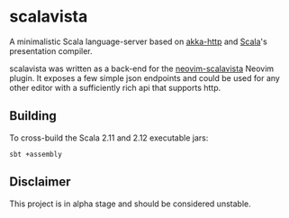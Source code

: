 # scalavista

A minimalistic Scala language-server based on [akka-http](https://github.com/akka/akka-http) and 
[Scala](https://github.com/scala/scala)'s presentation compiler. 

scalavista was written as a back-end for the [neovim-scalavista](https://github.com/buntec/neovim-scalavista) Neovim plugin.
It exposes a few simple json endpoints and could be used for any other editor with a sufficiently rich api that supports http. 

## Building

To cross-build the Scala 2.11 and 2.12 executable jars:
```
sbt +assembly 
```

## Disclaimer 

This project is in alpha stage and should be considered unstable. 

